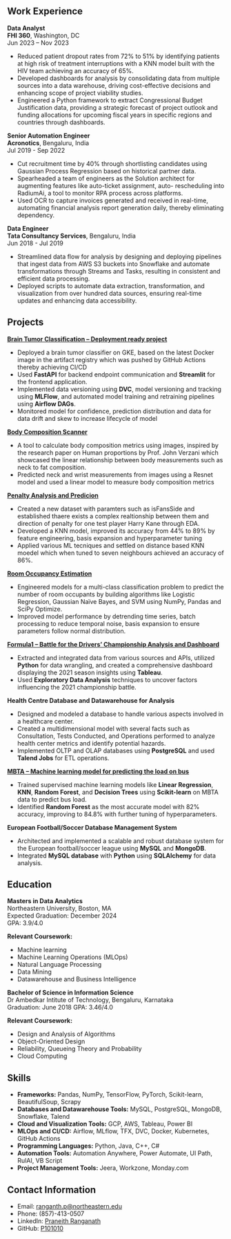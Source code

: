
## Work Experience
**Data Analyst**  
**FHI 360**, Washington, DC  
Jun 2023 – Nov 2023  
- Reduced patient dropout rates from 72% to 51% by identifying patients at high risk of treatment interruptions with a KNN
model built with the HIV team achieving an accuracy of 65%.
- Developed dashboards for analysis by consolidating data from multiple sources into a data warehouse, driving cost-effective decisions and enhancing scope of project viability studies.
- Engineered a Python framework to extract Congressional Budget Justification data, providing a strategic forecast of project outlook and funding allocations for upcoming fiscal years in specific regions and countries through dashboards.

**Senior Automation Engineer**  
**Acronotics**, Bengaluru, India  
Jul 2019 - Sep 2022  
- Cut recruitment time by 40% through shortlisting candidates using Gaussian Process Regression based on historical partner data.
- Spearheaded a team of engineers as the Solution architect for augmenting features like auto-ticket assignment, auto- rescheduling into RadiumAi, a tool to monitor RPA process across platforms.
- Used OCR to capture invoices generated and received in real-time, automating financial analysis report generation daily, thereby eliminating dependency.

**Data Engineer**  
**Tata Consultancy Services**, Bengaluru, India  
Jun 2018 - Jul 2019  
- Streamlined data flow for analysis by designing and deploying pipelines that ingest data from AWS S3 buckets into Snowflake and automate transformations through Streams and Tasks, resulting in consistent and efficient data processing.
- Deployed scripts to automate data extraction, transformation, and visualization from over hundred data sources, ensuring real-time updates and enhancing data accessibility.

## Projects
**[Brain Tumor Classification – Deployment ready project](https://github.com/P101010/Brain-Tumor-Classification)**  

- Deployed a brain tumor classifier on GKE, based on the latest Docker image in the artifact registry which was pushed by GitHub Actions thereby achieving CI/CD
- Used **FastAPI** for backend endpoint communication and **Streamlit** for the frontend application.
- Implemented data versioning using **DVC**, model versioning and tracking using **MLFlow**, and automated model training and retraining pipelines using **Airflow DAGs**.
- Monitored model for confidence, prediction distribution and data for data drift and skew to increase lifecycle of model

**[Body Composition Scanner](https://github.com/P101010/Body-Composition-Scanner)**  
 
- A tool to calculate body composition metrics using images, inspired by the research paper on Human proportions by Prof. John Verzani which showcased the linear relationship between body measurements such as neck to fat composition.
- Predicted neck and wrist measurements from images using a Resnet model and used a linear model to measure body composition metrics

**[Penalty Analysis and Predicion](https://medium.com/@praneithranganath10/beyond-the-kick-a-data-driven-decomposition-of-penalties-b42bfc811b03)**  
 
- Created a new dataset with paramters such as isFansSide and established thaere exists a complex realtionship between them and direction of penalty for one test player Harry Kane through EDA.
- Developed a KNN model, improved its accuracy from 44% to 89% by feature engineering, basis expansion and hyperparameter tuning
- Applied various ML tecniques and settled on distance based KNN moedel which when tuned to seven neighbours achieved an accuracy of 86%. 

**[Room Occupancy Estimation](https://github.com/P101010/Room_Occupancy_Prediction)**  

- Engineered models for a multi-class classification problem to predict the number of room occupants by building algorithms like Logistic Regression, Gaussian Naïve Bayes, and SVM using NumPy, Pandas and SciPy Optimize.
- Improved model performance by detrending time series, batch processing to reduce temporal noise, basis expansion to ensure parameters follow normal distribution.

**[Formula1 – Battle for the Drivers’ Championship Analysis and Dashboard](https://github.com/P101010/Formula-1-Drivers-Championship-Dashboard-and-Analysis)**  
 
- Extracted and integrated data from various sources and APIs, utilized **Python** for data wrangling, and created a comprehensive dashboard displaying the 2021 season insights using **Tableau**.
- Used **Exploratory Data Analysis** techniques to uncover factors influencing the 2021 championship battle.

**Health Centre Database and Datawarehouse for Analysis**  

- Designed and modeled a database to handle various aspects involved in a healthcare center.
- Created a multidimensional model with several facts such as Consultation, Tests Conducted, and Operations performed to analyze health center metrics and identify potential hazards.
- Implemented OLTP and OLAP databases using **PostgreSQL** and used **Talend Jobs** for ETL operations.

**[MBTA – Machine learning model for predicting the load on bus](https://github.com/P101010/Predicting-the-load-on-a-bus)**  
 
- Trained supervised machine learning models like **Linear Regression**, **KNN**, **Random Forest**, and **Decision Trees** using **Scikit-learn** on MBTA data to predict bus load.
- Identified **Random Forest** as the most accurate model with 82% accuracy, improving to 84.8% with further tuning of hyperparameters.

**European Football/Soccer Database Management System**  

- Architected and implemented a scalable and robust database system for the European football/soccer league using **MySQL** and **MongoDB**.
- Integrated **MySQL database** with **Python** using **SQLAlchemy** for data analysis.

## Education

**Masters in Data Analytics**  
Northeastern University, Boston, MA  
Expected Graduation: December 2024  
GPA: 3.9/4.0

**Relevant Coursework:**
- Machine learning
- Machine Learning Operations (MLOps)
- Natural Language Processing
- Data Mining
- Datawarehouse and Business Intelligence

**Bachelor of Science in Information Science**  
Dr Ambedkar Intitute of Technology, Bengaluru, Karnataka  
Graduation: June 2018
GPA: 3.46/4.0

**Relevant Coursework:**
- Design and Analysis of Algorithms
- Object-Oriented Design
- Reliability, Queueing Theory and Probability
- Cloud Computing

## Skills
- **Frameworks:** Pandas, NumPy, TensorFlow, PyTorch, Scikit-learn, BeautifulSoup, Scrapy
- **Databases and Datawarehouse Tools:** MySQL, PostgreSQL, MongoDB, Snowflake, Talend
- **Cloud and Visualization Tools:** GCP, AWS, Tableau, Power BI
- **MLOps and CI/CD:** Airflow, MLflow, TFX, DVC, Docker, Kubernetes, GitHub Actions
- **Programming Languages:** Python, Java, C++, C#
- **Automation Tools:** Automation Anywhere, Power Automate, UI Path, RulAI, VB Script
- **Project Management Tools:** Jeera, Workzone, Monday.com


## Contact Information
- Email: ranganth.p@northeastern.edu
- Phone: (857)-413-0507
- LinkedIn: [Praneith Ranganath](https://www.linkedin.com/in/praneithranganath10/)
- GitHub: [P101010](https://github.com/P101010)
